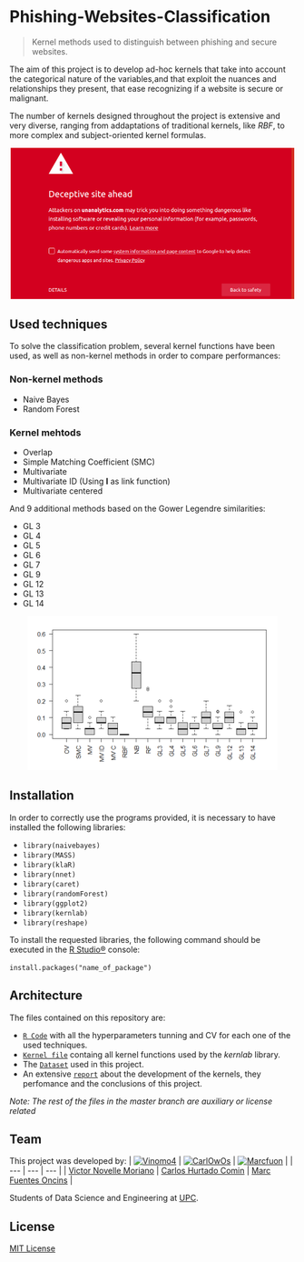 # Phishing-Websites-Classification
>  Kernel methods used to distinguish between phishing and secure websites.

The aim of this project is to develop ad-hoc kernels that take into account the categorical nature of the variables,and that exploit the nuances and relationships they present, that ease recognizing if a website is secure or malignant.

The number of kernels designed throughout the project is extensive and very diverse, ranging from addaptations of traditional kernels, like *RBF*, to more complex and subject-oriented kernel formulas.

<p align="center">
  <img src='README Images/warning.png'/ width = 500>
</p>

## Used techniques

To solve the classification problem, several kernel functions have been used, as well as non-kernel methods in order to compare performances:

### Non-kernel methods
* Naive Bayes
* Random Forest
### Kernel mehtods
* Overlap
* Simple Matching Coefficient (SMC)
* Multivariate
* Multivariate ID (Using **I** as link function)
* Multivariate centered

And 9 additional methods based on the Gower Legendre similarities:
* GL 3
* GL 4
* GL 5
* GL 6
* GL 7
* GL 9
* GL 12
* GL 13
* GL 14

<p align="center">
  <img src='README Images/methods.PNG'/>
</p>

## Installation

In order to correctly use the programs provided, it is necessary to have installed the following libraries:

* `library(naivebayes)`
* `library(MASS)`
* `library(klaR)`
* `library(nnet)`
* `library(caret)`
* `library(randomForest)`
* `library(ggplot2)`
* `library(kernlab)`
* `library(reshape)`

To install the requested libraries, the following command should be executed in the [R Studio®](https://rstudio.com/) console:

`install.packages("name_of_package")`

## Architecture

The files contained on this repository are:

* [`R Code`](./Code.Rmd) with all the hyperparameters tunning and CV for each one of the used techniques.
* [`Kernel file`](./Kernels.R) containg all kernel functions used by the *kernlab* library.
* The [`Dataset`](./Data.csv) used in this project.
* An extensive [`report`](./Report.pdf) about the development of the kernels, they perfomance and the conclusions of this project. 

*Note: The rest of the files in the master branch are auxiliary or license related*

## Team

This project was developed by:
| [![Vinomo4](https://avatars2.githubusercontent.com/u/49389601?s=60&v=4)](https://github.com/Vinomo4) | [![CarlOwOs](https://avatars3.githubusercontent.com/u/49389491?s=60&u=b239b67c3f064bf2dae05e08ae9965b7c7e34c36&v=4)](https://github.com/CarlOwOs) | [![Marcfuon](https://avatars3.githubusercontent.com/u/49389563?s=88&u=95fb18db55ceae0b49215950980506783481fbbe&v=4)](https://github.com/marcfuon) |
| --- | --- | --- |
| [Victor Novelle Moriano](https://github.com/Vinomo4) | [Carlos Hurtado Comin](https://github.com/CarlOwOs) | [Marc Fuentes Oncins](https://github.com/marcfuon) |


Students of Data Science and Engineering at [UPC](https://www.upc.edu/ca).

## License

[MIT License](./LICENSE)
